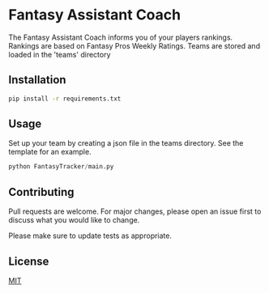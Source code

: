 # Fantasy Assistant Coach

The Fantasy Assistant Coach informs you of your players rankings. Rankings are based on Fantasy Pros Weekly Ratings. Teams are stored and loaded in the 'teams' directory


## Installation

```bash
pip install -r requirements.txt
```

## Usage

Set up your team by creating a json file in the teams directory. See the template for an example.

```python
python FantasyTracker/main.py
```

## Contributing
Pull requests are welcome. For major changes, please open an issue first to discuss what you would like to change.

Please make sure to update tests as appropriate.

## License
[MIT](https://choosealicense.com/licenses/mit/)
